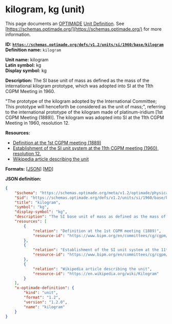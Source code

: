 # kilogram, kg (unit)

This page documents an [OPTIMADE](https://www.optimade.org/) [Unit Definition](https://schemas.optimade.org/#definitions). See [https://schemas.optimade.org/](https://schemas.optimade.org/) for more information.

**ID: [`https://schemas.optimade.org/defs/v1.2/units/si/1960/base/kilogram`](https://schemas.optimade.org/defs/v1.2/units/si/1960/base/kilogram)**  
**Definition name:** `kilogram`

**Unit name:** kilogram  
**Latin symbol:** kg  
**Display symbol:** kg  
  
**Description:** The SI base unit of mass as defined as the mass of the international kilogram prototype, which was adopted into SI at the 11th CGPM Meeting in 1960.

"The prototype of the kilogram adopted by the International Committee; This prototype will henceforth be considered as the unit of mass;", referring to the international prototype of the kilogram made of platinum-iridium [1st CGPM Meeting (1889)].
The kilogram was adopted into SI at the 11th CGPM Meeting in 1960, resolution 12.

**Resources:**

- [Definition at the 1st CGPM meeting (1889)](https://www.bipm.org/en/committees/cg/cgpm/1-1889)
- [Establishment of the SI unit system at the 11th CGPM meeting (1960), resolution 12.](https://www.bipm.org/en/committees/cg/cgpm/11-1960/resolution-12)
- [Wikipedia article describing the unit](https://en.wikipedia.org/wiki/Kilogram)


**Formats:** [[JSON](kilogram.json)] [[MD](kilogram.md)]

**JSON definition:**

``` json
{
    "$schema": "https://schemas.optimade.org/meta/v1.2/optimade/physical_unit_definition.md",
    "$id": "https://schemas.optimade.org/defs/v1.2/units/si/1960/base/kilogram",
    "title": "kilogram",
    "symbol": "kg",
    "display-symbol": "kg",
    "description": "The SI base unit of mass as defined as the mass of the international kilogram prototype, which was adopted into SI at the 11th CGPM Meeting in 1960.\n\n\"The prototype of the kilogram adopted by the International Committee; This prototype will henceforth be considered as the unit of mass;\", referring to the international prototype of the kilogram made of platinum-iridium [1st CGPM Meeting (1889)].\nThe kilogram was adopted into SI at the 11th CGPM Meeting in 1960, resolution 12.",
    "resources": [
        {
            "relation": "Definition at the 1st CGPM meeting (1889)",
            "resource-id": "https://www.bipm.org/en/committees/cg/cgpm/1-1889"
        },
        {
            "relation": "Establishment of the SI unit system at the 11th CGPM meeting (1960), resolution 12.",
            "resource-id": "https://www.bipm.org/en/committees/cg/cgpm/11-1960/resolution-12"
        },
        {
            "relation": "Wikipedia article describing the unit",
            "resource-id": "https://en.wikipedia.org/wiki/Kilogram"
        }
    ],
    "x-optimade-definition": {
        "kind": "unit",
        "format": "1.2",
        "version": "1.2.0",
        "name": "kilogram"
    }
}
```